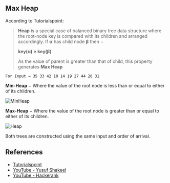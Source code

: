 ## Max Heap

According to Tutorialspoint:

> **Heap** is a special case of balanced binary tree data structure where the root-node key is compared with its children and arranged accordingly. If **α** has child node **β** then −
>
> **key(α) ≥ key(β)**
>
> As the value of parent is greater than that of child, this property generates **Max Heap**

```
For Input → 35 33 42 10 14 19 27 44 26 31
```
**Min-Heap** − Where the value of the root node is less than or equal to either of its children.

![MinHeap](https://www.tutorialspoint.com/data_structures_algorithms/images/min_heap_example.jpg)

**Max-Heap** − Where the value of the root node is greater than or equal to either of its children.

![Heap](https://www.tutorialspoint.com/data_structures_algorithms/images/max_heap_example.jpg)

Both trees are constructed using the same input and order of arrival.

## References

-   [Tutorialspoint](https://www.tutorialspoint.com/data_structures_algorithms/heap_data_structure.htm)
-   [YouTube - Yusuf Shakeel](https://www.youtube.com/watch?v=ixdWTKWSz7s)
-   [YouTube - Hackerank](https://www.youtube.com/watch?v=t0Cq6tVNRBA&t=34s)
